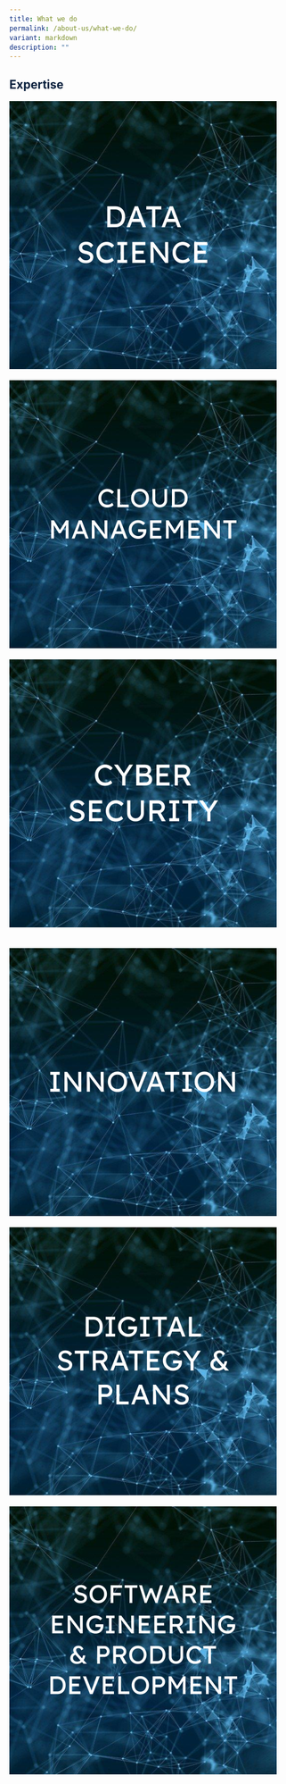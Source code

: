 ```yaml
---
title: What we do
permalink: /about-us/what-we-do/
variant: markdown
description: ""
---
```

<h2><span style="color:#081f3c">Expertise</span></h2>

<div class="row">
<div class="col">
<img alt="data science" src="/images/Expertise%20/Untitled_presentation.png"><br>
<br>
</div>
	<div class="col">
<img alt="data science" src="/images/Expertise%20/Untitled_presentation__1_.png"><br>
<br>
</div>
<div class="col">
<img alt="data science" src="/images/Expertise%20/Untitled_presentation__2_.png"><br>
<br>
</div>
<br>
<div class="row">
<div class="col">
<img alt="data science" src="/images/Expertise%20/Untitled_presentation__3_.png"><br>
<br>
</div>
<div class="col">
<img alt="data science" src="/images/Expertise%20/Untitled_presentation__4_.png"><br>
<br>
</div>
<div class="col">
<img alt="data science" src="/images/Expertise%20/Untitled_presentation__5_.png"><br>
<br>
</div>
</div></div>